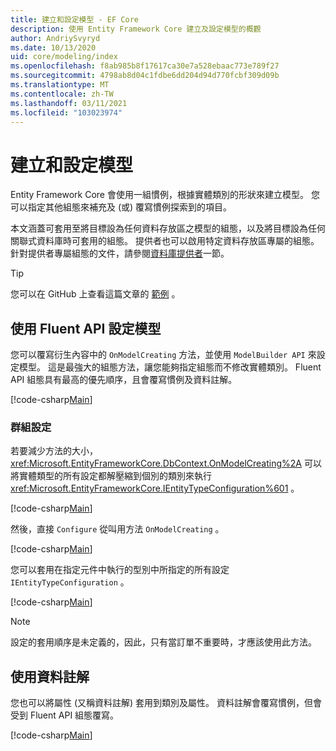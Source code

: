 ```yaml
---
title: 建立和設定模型 - EF Core
description: 使用 Entity Framework Core 建立及設定模型的概觀
author: AndriySvyryd
ms.date: 10/13/2020
uid: core/modeling/index
ms.openlocfilehash: f8ab985b8f17617ca30e7a528ebaac773e789f27
ms.sourcegitcommit: 4798ab8d04c1fdbe6dd204d94d770fcbf309d09b
ms.translationtype: MT
ms.contentlocale: zh-TW
ms.lasthandoff: 03/11/2021
ms.locfileid: "103023974"
---
```

# <a name="creating-and-configuring-a-model"></a>建立和設定模型

Entity Framework Core 會使用一組慣例，根據實體類別的形狀來建立模型。 您可以指定其他組態來補充及 (或) 覆寫慣例探索到的項目。

本文涵蓋可套用至將目標設為任何資料存放區之模型的組態，以及將目標設為任何關聯式資料庫時可套用的組態。 提供者也可以啟用特定資料存放區專屬的組態。 針對提供者專屬組態的文件，請參閱[資料庫提供者](xref:core/providers/index)一節。

> [!TIP]
> 您可以在 GitHub 上查看這篇文章的 [範例](https://github.com/dotnet/EntityFramework.Docs/tree/main/samples) 。

## <a name="use-fluent-api-to-configure-a-model"></a>使用 Fluent API 設定模型

您可以覆寫衍生內容中的 `OnModelCreating` 方法，並使用 `ModelBuilder API` 來設定模型。 這是最強大的組態方法，讓您能夠指定組態而不修改實體類別。 Fluent API 組態具有最高的優先順序，且會覆寫慣例及資料註解。

[!code-csharp[Main](../../../samples/core/Modeling/FluentAPI/Required.cs?highlight=12-14)]

### <a name="grouping-configuration"></a>群組設定

若要減少方法的大小， <xref:Microsoft.EntityFrameworkCore.DbContext.OnModelCreating%2A> 可以將實體類型的所有設定都解壓縮到個別的類別來執行 <xref:Microsoft.EntityFrameworkCore.IEntityTypeConfiguration%601> 。

[!code-csharp[Main](../../../samples/core/Modeling/FluentAPI/EntityTypeConfiguration.cs?Name=IEntityTypeConfiguration)]

然後，直接 `Configure` 從叫用方法 `OnModelCreating` 。

[!code-csharp[Main](../../../samples/core/Modeling/FluentAPI/EntityTypeConfiguration.cs?Name=ApplyIEntityTypeConfiguration)]

您可以套用在指定元件中執行的型別中所指定的所有設定 `IEntityTypeConfiguration` 。

[!code-csharp[Main](../../../samples/core/Modeling/FluentAPI/EntityTypeConfiguration.cs?Name=ApplyConfigurationsFromAssembly)]

> [!NOTE]
> 設定的套用順序是未定義的，因此，只有當訂單不重要時，才應該使用此方法。

## <a name="use-data-annotations-to-configure-a-model"></a>使用資料註解

您也可以將屬性 (又稱資料註解) 套用到類別及屬性。 資料註解會覆寫慣例，但會受到 Fluent API 組態覆寫。

[!code-csharp[Main](../../../samples/core/Modeling/DataAnnotations/Required.cs?highlight=15)]
